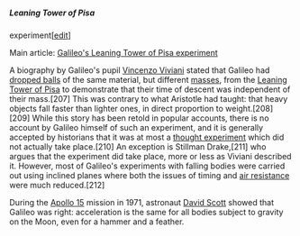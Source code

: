 ##### Leaning Tower of Pisa
experiment[[edit](/w/index.php?title=Galileo\_Galilei&action=edit&section=31
"Edit section: Leaning Tower of Pisa experiment")]

Main article: [Galileo's Leaning Tower of Pisa
experiment](/wiki/Galileo%27s\_Leaning\_Tower\_of\_Pisa\_experiment "Galileo's
Leaning Tower of Pisa experiment")

A biography by Galileo's pupil [Vincenzo Viviani](/wiki/Vincenzo\_Viviani
"Vincenzo Viviani") stated that Galileo had [dropped
balls](/wiki/Galileo%27s\_Leaning\_Tower\_of\_Pisa\_experiment "Galileo's Leaning
Tower of Pisa experiment") of the same material, but different
[masses](/wiki/Mass "Mass"), from the [Leaning Tower of
Pisa](/wiki/Leaning\_Tower\_of\_Pisa "Leaning Tower of Pisa") to demonstrate that
their time of descent was independent of their mass.[207] This was contrary to
what Aristotle had taught: that heavy objects fall faster than lighter ones,
in direct proportion to weight.[208][209] While this story has been retold in
popular accounts, there is no account by Galileo himself of such an
experiment, and it is generally accepted by historians that it was at most a
[thought experiment](/wiki/Thought\_experiment "Thought experiment") which did
not actually take place.[210] An exception is Stillman Drake,[211] who argues
that the experiment did take place, more or less as Viviani described it.
However, most of Galileo's experiments with falling bodies were carried out
using inclined planes where both the issues of timing and [air
resistance](/wiki/Air\_resistance "Air resistance") were much reduced.[212]

During the [Apollo 15](/wiki/Apollo\_15 "Apollo 15") mission in 1971, astronaut
[David Scott](/wiki/David\_Scott "David Scott") showed that Galileo was right:
acceleration is the same for all bodies subject to gravity on the Moon, even
for a hammer and a feather.
